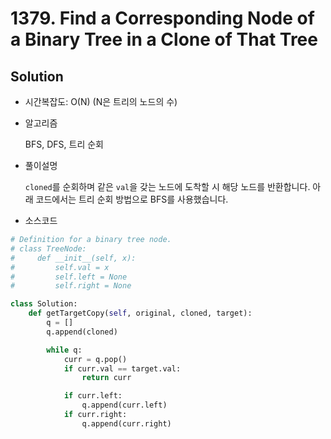 # 1379. Find a Corresponding Node of a Binary Tree in a Clone of That Tree

## Solution

- 시간복잡도: O(N) (N은 트리의 노드의 수)

- 알고리즘

  BFS, DFS, 트리 순회

- 풀이설명

  `cloned`를 순회하며 같은 `val`을 갖는 노드에 도착할 시 해당 노드를 반환합니다. 아래 코드에서는 트리 순회 방법으로 BFS를 사용했습니다.

- 소스코드

```python
# Definition for a binary tree node.
# class TreeNode:
#     def __init__(self, x):
#         self.val = x
#         self.left = None
#         self.right = None

class Solution:
    def getTargetCopy(self, original, cloned, target):
        q = []
        q.append(cloned)

        while q:
            curr = q.pop()
            if curr.val == target.val:
                return curr

            if curr.left:
                q.append(curr.left)
            if curr.right:
                q.append(curr.right)
```

